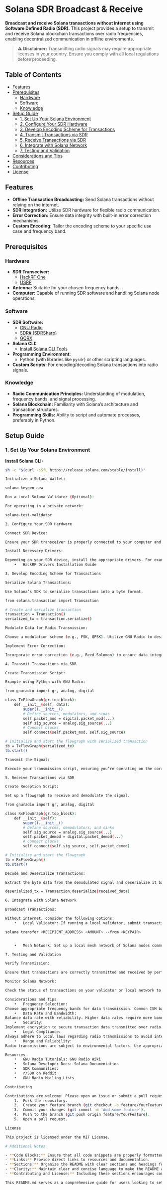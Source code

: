 # Solana SDR Broadcast & Receive

**Broadcast and receive Solana transactions without internet using Software Defined Radio (SDR).** This project provides a setup to transmit and receive Solana blockchain transactions over radio frequencies, enabling decentralized communication in offline environments.

> **⚠️ Disclaimer:** Transmitting radio signals may require appropriate licenses in your country. Ensure you comply with all local regulations before proceeding.

## Table of Contents

- [Features](#features)
- [Prerequisites](#prerequisites)
  - [Hardware](#hardware)
  - [Software](#software)
  - [Knowledge](#knowledge)
- [Setup Guide](#setup-guide)
  - [1. Set Up Your Solana Environment](#1-set-up-your-solana-environment)
  - [2. Configure Your SDR Hardware](#2-configure-your-sdr-hardware)
  - [3. Develop Encoding Scheme for Transactions](#3-develop-encoding-scheme-for-transactions)
  - [4. Transmit Transactions via SDR](#4-transmit-transactions-via-sdr)
  - [5. Receive Transactions via SDR](#5-receive-transactions-via-sdr)
  - [6. Integrate with Solana Network](#6-integrate-with-solana-network)
  - [7. Testing and Validation](#7-testing-and-validation)
- [Considerations and Tips](#considerations-and-tips)
- [Resources](#resources)
- [Contributing](#contributing)
- [License](#license)

## Features

- **Offline Transaction Broadcasting:** Send Solana transactions without relying on the internet.
- **SDR Integration:** Utilize SDR hardware for flexible radio communication.
- **Error Correction:** Ensure data integrity with built-in error correction mechanisms.
- **Custom Encoding:** Tailor the encoding scheme to your specific use case and frequency band.

## Prerequisites

### Hardware

- **SDR Transceiver:**  
  - [HackRF One](https://greatscottgadgets.com/hackrf/)  
  - [USRP](https://www.ettus.com/all-products/)
- **Antenna:** Suitable for your chosen frequency bands.
- **Computer:** Capable of running SDR software and handling Solana node operations.

### Software

- **SDR Software:**  
  - [GNU Radio](https://www.gnuradio.org/)  
  - [SDR# (SDRSharp)](https://airspy.com/download/)  
  - [GQRX](https://gqrx.dk/)
- **Solana CLI:**  
  - [Install Solana CLI Tools](https://docs.solana.com/cli/install-solana-cli-tools)
- **Programming Environment:**  
  - Python (with libraries like `pysdr`) or other scripting languages.
- **Custom Scripts:** For encoding/decoding Solana transactions into radio signals.

### Knowledge

- **Radio Communication Principles:** Understanding of modulation, frequency bands, and signal processing.
- **Solana Blockchain:** Familiarity with Solana’s architecture and transaction structures.
- **Programming Skills:** Ability to script and automate processes, preferably in Python.

## Setup Guide

### 1. Set Up Your Solana Environment

**Install Solana CLI:**

```bash
sh -c "$(curl -sSfL https://release.solana.com/stable/install)"

Initialize a Solana Wallet:

solana-keygen new

Run a Local Solana Validator (Optional):

For operating in a private network:

solana-test-validator

2. Configure Your SDR Hardware

Connect SDR Device:

Ensure your SDR transceiver is properly connected to your computer and recognized by your operating system.

Install Necessary Drivers:

Depending on your SDR device, install the appropriate drivers. For example, for HackRF:
	•	HackRF Drivers Installation Guide

3. Develop Encoding Scheme for Transactions

Serialize Solana Transactions:

Use Solana’s SDK to serialize transactions into a byte format.

from solana.transaction import Transaction

# Create and serialize transaction
transaction = Transaction()
serialized_tx = transaction.serialize()

Modulate Data for Radio Transmission:

Choose a modulation scheme (e.g., FSK, QPSK). Utilize GNU Radio to design the modulation process.

Implement Error Correction:

Incorporate error correction (e.g., Reed-Solomon) to ensure data integrity over radio.

4. Transmit Transactions via SDR

Create Transmission Script:

Example using Python with GNU Radio:

from gnuradio import gr, analog, digital

class TxFlowGraph(gr.top_block):
    def __init__(self, data):
        super().__init__()
        # Define sources, modulators, and sinks
        self.packet_mod = digital.packet_mod(...)
        self.sig_source = analog.sig_source(...)
        # Connect blocks
        self.connect(self.packet_mod, self.sig_source)

# Initialize and start the flowgraph with serialized transaction
tb = TxFlowGraph(serialized_tx)
tb.start()

Transmit the Signal:

Execute your transmission script, ensuring you’re operating on the correct frequency and within legal power limits.

5. Receive Transactions via SDR

Create Reception Script:

Set up a flowgraph to receive and demodulate the signal.

from gnuradio import gr, analog, digital

class RxFlowGraph(gr.top_block):
    def __init__(self):
        super().__init__()
        # Define sources, demodulators, and sinks
        self.sig_source = analog.sig_source(...)
        self.packet_demod = digital.packet_demod(...)
        # Connect blocks
        self.connect(self.sig_source, self.packet_demod)

# Initialize and start the flowgraph
tb = RxFlowGraph()
tb.start()

Decode and Deserialize Transactions:

Extract the byte data from the demodulated signal and deserialize it back into Solana transactions.

deserialized_tx = Transaction.deserialize(received_data)

6. Integrate with Solana Network

Broadcast Transactions:

Without internet, consider the following options:
	•	Local Validator: If running a local validator, submit transactions directly.

solana transfer <RECIPIENT_ADDRESS> <AMOUNT> --from <KEYPAIR>


	•	Mesh Network: Set up a local mesh network of Solana nodes communicating via radio.

7. Testing and Validation

Verify Transmission:

Ensure that transactions are correctly transmitted and received by performing test transactions.

Monitor Solana Network:

Check the status of transactions on your validator or local network to confirm successful integration.

Considerations and Tips
	•	Frequency Selection:
Choose appropriate frequency bands for data transmission. Common ISM bands (e.g., 2.4 GHz) are unlicensed but verify local regulations.
	•	Data Rate and Bandwidth:
Balance data rate with reliability. Higher data rates require more bandwidth and better signal quality.
	•	Security:
Implement encryption to secure transaction data transmitted over radio.
	•	Legal Compliance:
Always adhere to local laws regarding radio transmissions to avoid interference with licensed services.
	•	Range and Reliability:
Radio transmissions are subject to environmental factors. Use appropriate antennas and possibly repeaters to enhance range and reliability.

Resources
	•	GNU Radio Tutorials: GNU Radio Wiki
	•	Solana Developer Docs: Solana Documentation
	•	SDR Communities:
	•	r/SDR on Reddit
	•	GNU Radio Mailing Lists

Contributing

Contributions are welcome! Please open an issue or submit a pull request for any enhancements or bug fixes.
	1.	Fork the repository.
	2.	Create your feature branch (git checkout -b feature/YourFeature).
	3.	Commit your changes (git commit -m 'Add some feature').
	4.	Push to the branch (git push origin feature/YourFeature).
	5.	Open a pull request.

License

This project is licensed under the MIT License.

# Additional Notes

- **Code Blocks:** Ensure that all code snippets are properly formatted and syntax-highlighted.
- **Links:** Provide direct links to resources and documentation.
- **Sections:** Organize the README with clear sections and headings for easy navigation.
- **Clarity:** Maintain clear and concise language to make the README accessible to users with varying levels of expertise.
- **Contributing and License:** Including these sections encourages community involvement and clarifies usage rights.

This README.md serves as a comprehensive guide for users looking to set up an SDR-based system to broadcast and receive Solana transactions without internet connectivity. It ensures that all necessary steps, considerations, and resources are clearly presented.
